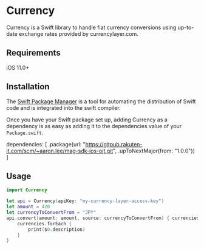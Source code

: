 # Currency

Currency is a Swift library to handle fiat currency conversions using up-to-date exchange rates provided by currencylayer.com.

## Requirements

iOS 11.0+

## Installation

The [Swift Package Manager](https://swift.org/package-manager/) is a tool for automating the distribution of Swift code and is integrated into the swift compiler.

Once you have your Swift package set up, adding Currency as a dependency is as easy as adding it to the dependencies value of your `Package.swift`.

dependencies: [
    .package(url: "https://gitpub.rakuten-it.com/scm/~aaron.lee/mag-sdk-ios-ojt.git", .upToNextMajor(from: "1.0.0"))
]

## Usage

```swift
import Currency

let api = Currency(apiKey: "my-currency-layer-access-key")
let amount = 420
let currencyToConvertFrom = "JPY"
api.convert(amount: amount, source: currencyToConvertFrom) { currencies in
	currencies.forEach {
		print($0.description)
	}
}
```
